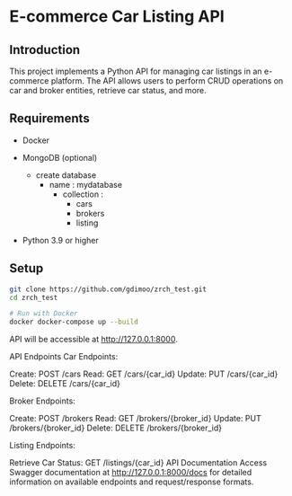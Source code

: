 # E-commerce Car Listing API

## Introduction

This project implements a Python API for managing car listings in an e-commerce platform. The API allows users to perform CRUD operations on car and broker entities, retrieve car status, and more.

## Requirements

- Docker
- MongoDB (optional)

  - create database
    - name : mydatabase
      - collection :
        - cars
        - brokers
        - listing

- Python 3.9 or higher

## Setup

```bash
git clone https://github.com/gdimoo/zrch_test.git
cd zrch_test

# Run with Docker
docker docker-compose up --build
```

API will be accessible at http://127.0.0.1:8000.

API Endpoints
Car Endpoints:

Create: POST /cars
Read: GET /cars/{car_id}
Update: PUT /cars/{car_id}
Delete: DELETE /cars/{car_id}

Broker Endpoints:

Create: POST /brokers
Read: GET /brokers/{broker_id}
Update: PUT /brokers/{broker_id}
Delete: DELETE /brokers/{broker_id}

Listing Endpoints:

Retrieve Car Status: GET /listings/{car_id}
API Documentation
Access Swagger documentation at http://127.0.0.1:8000/docs for detailed information on available endpoints and request/response formats.



